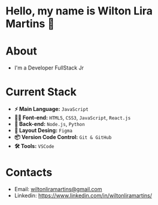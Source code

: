 # Hello, my name is Wilton Lira Martins 👋

# About
- I'm a Developer FullStack Jr


# Current Stack
- **⚡️ Main Language:** `JavaScript` 
- **👨‍💻 Font-end:** `HTML5`, `CSS3`, `JavaScript`, `React.js`
- **📡 Back-end:** `Node.js`, `Python`
- **🎨 Layout Desing:** `Figma`  
- **📦 Version Code Control:** `Git & GitHub`
- **🛠️ Tools:** `VSCode`

# Contacts
- Email: wiltonliramartins@gmail.com
- Linkedin: https://www.linkedin.com/in/wiltonliramartins/
